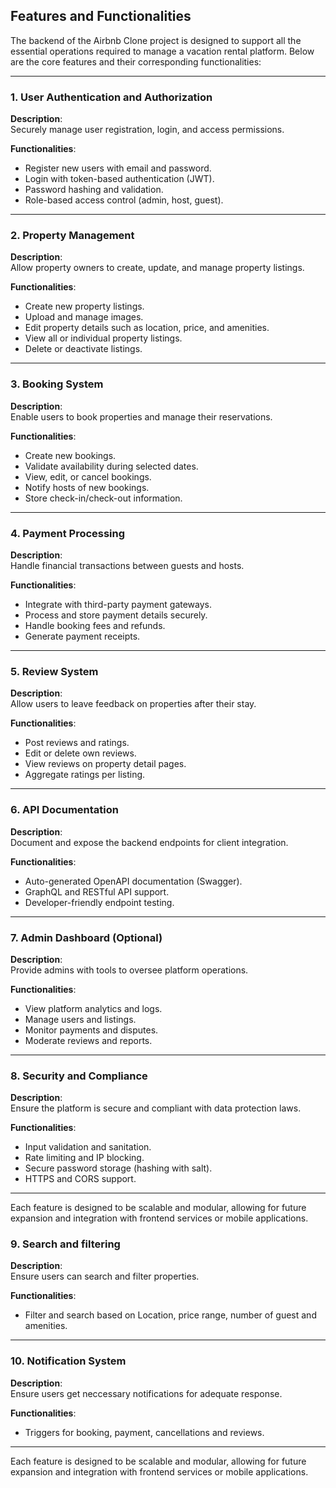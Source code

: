 ## Features and Functionalities

The backend of the Airbnb Clone project is designed to support all the essential operations required to manage a vacation rental platform. Below are the core features and their corresponding functionalities:

---

### 1. User Authentication and Authorization

**Description**:  
Securely manage user registration, login, and access permissions.

**Functionalities**:

- Register new users with email and password.
- Login with token-based authentication (JWT).
- Password hashing and validation.
- Role-based access control (admin, host, guest).

---

### 2. Property Management

**Description**:  
Allow property owners to create, update, and manage property listings.

**Functionalities**:

- Create new property listings.
- Upload and manage images.
- Edit property details such as location, price, and amenities.
- View all or individual property listings.
- Delete or deactivate listings.

---

### 3. Booking System

**Description**:  
Enable users to book properties and manage their reservations.

**Functionalities**:

- Create new bookings.
- Validate availability during selected dates.
- View, edit, or cancel bookings.
- Notify hosts of new bookings.
- Store check-in/check-out information.

---

### 4. Payment Processing

**Description**:  
Handle financial transactions between guests and hosts.

**Functionalities**:

- Integrate with third-party payment gateways.
- Process and store payment details securely.
- Handle booking fees and refunds.
- Generate payment receipts.

---

### 5. Review System

**Description**:  
Allow users to leave feedback on properties after their stay.

**Functionalities**:

- Post reviews and ratings.
- Edit or delete own reviews.
- View reviews on property detail pages.
- Aggregate ratings per listing.

---

### 6. API Documentation

**Description**:  
Document and expose the backend endpoints for client integration.

**Functionalities**:

- Auto-generated OpenAPI documentation (Swagger).
- GraphQL and RESTful API support.
- Developer-friendly endpoint testing.

---

### 7. Admin Dashboard (Optional)

**Description**:  
Provide admins with tools to oversee platform operations.

**Functionalities**:

- View platform analytics and logs.
- Manage users and listings.
- Monitor payments and disputes.
- Moderate reviews and reports.

---

### 8. Security and Compliance

**Description**:  
Ensure the platform is secure and compliant with data protection laws.

**Functionalities**:

- Input validation and sanitation.
- Rate limiting and IP blocking.
- Secure password storage (hashing with salt).
- HTTPS and CORS support.

---

Each feature is designed to be scalable and modular, allowing for future expansion and integration with frontend services or mobile applications.

### 9. Search and filtering

**Description**:  
Ensure users can search and filter properties.

**Functionalities**:

- Filter and search based on Location, price range, number of guest and amenities.

---

### 10. Notification System

**Description**:  
Ensure users get neccessary notifications for adequate response.

**Functionalities**:

- Triggers for booking, payment, cancellations and reviews.

---

Each feature is designed to be scalable and modular, allowing for future expansion and integration with frontend services or mobile applications.
